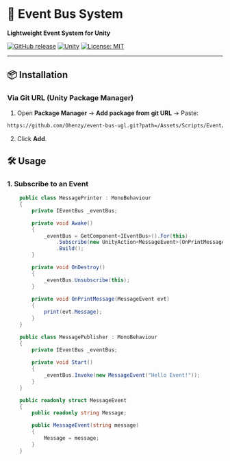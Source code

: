 # 🚀 Event Bus System
**Lightweight Event System for Unity**  

[![GitHub release](https://img.shields.io/badge/version-v1.2.0-blue)](https://github.com/Ohenzy/event-bus-ugl/releases/tag/v1.2.0)
[![Unity](https://img.shields.io/badge/Unity-black.svg?logo=unity)](https://unity.com)
[![License: MIT](https://img.shields.io/badge/License-MIT-green.svg)](https://opensource.org/licenses/MIT)

---

## 📦 **Installation**  
### **Via Git URL (Unity Package Manager)**  
1. Open **Package Manager** → **Add package from git URL** → Paste:<br>
```md
https://github.com/Ohenzy/event-bus-ugl.git?path=/Assets/Scripts/Event/#v1.2.0
```
2. Click **Add**.  

## 🛠 **Usage**  
### **1. Subscribe to an Event**  
```csharp
    public class MessagePrinter : MonoBehaviour
    {
        private IEventBus _eventBus;

        private void Awake()
        {
            _eventBus = GetComponent<IEventBus>().For(this)
                .Subscribe(new UnityAction<MessageEvent>(OnPrintMessage))
                .Build();
        }

        private void OnDestroy()
        {
            _eventBus.Unsubscribe(this);
        }
        
        private void OnPrintMessage(MessageEvent evt)
        {
            print(evt.Message);
        }
    }

    public class MessagePublisher : MonoBehaviour
    {
        private IEventBus _eventBus;
        
        private void Start()
        {
            _eventBus.Invoke(new MessageEvent("Hello Event!"));
        }
    }

    public readonly struct MessageEvent
    {
        public readonly string Message;

        public MessageEvent(string message)
        {
            Message = message;
        }
    }
